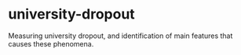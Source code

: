 # university-dropout
Measuring university dropout, and identification of main features that causes these phenomena. 
